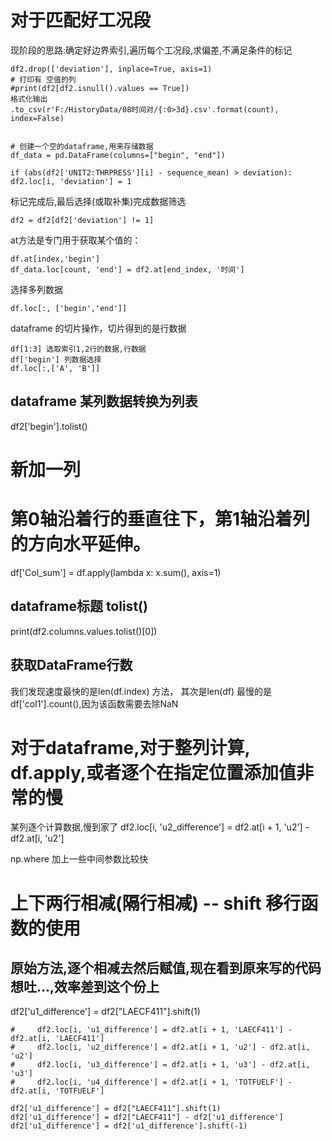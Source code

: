 # 对于匹配好工况段
现阶段的思路:确定好边界索引,遍历每个工况段,求偏差,不满足条件的标记

    df2.drop(['deviation'], inplace=True, axis=1)
    # 打印有 空值的列
    #print(df2[df2.isnull().values == True])
    格式化输出
    .to_csv(r'F:/HistoryData/08时间对/{:0>3d}.csv'.format(count), index=False)


    # 创建一个空的dataframe,用来存储数据
    df_data = pd.DataFrame(columns=["begin", "end"])
```
if (abs(df2['UNIT2:THRPRESS'][i] - sequence_mean) > deviation):
df2.loc[i, 'deviation'] = 1 
```
标记完成后,最后选择(或取补集)完成数据筛选
```
df2 = df2[df2['deviation'] != 1]
```

at方法是专门用于获取某个值的：
```
df.at[index,'begin']
df_data.loc[count, 'end'] = df2.at[end_index, '时间']
```


选择多列数据
```
df.loc[:, ['begin','end']]
```

dataframe 的切片操作，切片得到的是行数据
```
df[1:3] 选取索引1,2行的数据,行数据
df['begin'] 列数据选择
df.loc[:,['A', 'B']]
```


## dataframe 某列数据转换为列表
df2['begin'].tolist()

# 新加一列
# 第0轴沿着行的垂直往下，第1轴沿着列的方向水平延伸。
df['Col_sum'] = df.apply(lambda x: x.sum(), axis=1)

## dataframe标题  tolist()
print(df2.columns.values.tolist()[0])


## 获取DataFrame行数
我们发现速度最快的是len(df.index) 方法， 其次是len(df) 
最慢的是df['col1'].count(),因为该函数需要去除NaN

# 对于dataframe,对于整列计算, df.apply,或者逐个在指定位置添加值非常的慢
某列逐个计算数据,慢到家了
df2.loc[i, 'u2_difference'] = df2.at[i + 1, 'u2'] - df2.at[i, 'u2']


np.where 加上一些中间参数比较快


# 上下两行相减(隔行相减) -- shift 移行函数的使用
## 原始方法,逐个相减去然后赋值,现在看到原来写的代码想吐...,效率差到这个份上
df2['u1_difference'] = df2["LAECF411"].shift(1)


    #     df2.loc[i, 'u1_difference'] = df2.at[i + 1, 'LAECF411'] - df2.at[i, 'LAECF411']
    #     df2.loc[i, 'u2_difference'] = df2.at[i + 1, 'u2'] - df2.at[i, 'u2']
    #     df2.loc[i, 'u3_difference'] = df2.at[i + 1, 'u3'] - df2.at[i, 'u3']
    #     df2.loc[i, 'u4_difference'] = df2.at[i + 1, 'TOTFUELF'] - df2.at[i, 'TOTFUELF']

    df2['u1_difference'] = df2["LAECF411"].shift(1)
    df2['u1_difference'] = df2["LAECF411"] - df2['u1_difference']
    df2['u1_difference'] = df2['u1_difference'].shift(-1)